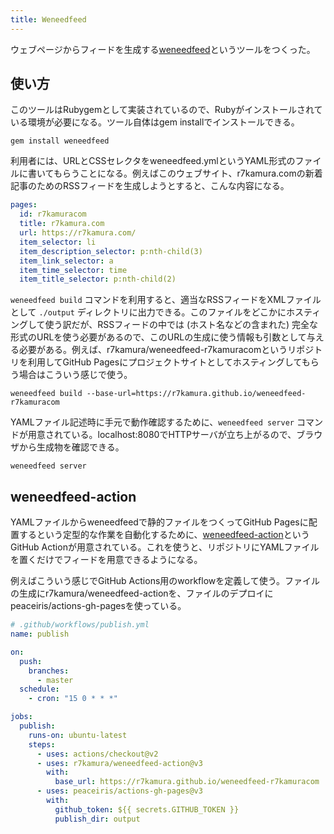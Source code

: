 ```yaml
---
title: Weneedfeed
---
```


ウェブページからフィードを生成する[weneedfeed](https://github.com/r7kamura/weneedfeed)というツールをつくった。

## 使い方

このツールはRubygemとして実装されているので、Rubyがインストールされている環境が必要になる。ツール自体はgem installでインストールできる。

```
gem install weneedfeed
```

利用者には、URLとCSSセレクタをweneedfeed.ymlというYAML形式のファイルに書いてもらうことになる。例えばこのウェブサイト、r7kamura.comの新着記事のためのRSSフィードを生成しようとすると、こんな内容になる。

```yaml
pages:
  id: r7kamuracom
  title: r7kamura.com
  url: https://r7kamura.com/
  item_selector: li
  item_description_selector: p:nth-child(3)
  item_link_selector: a
  item_time_selector: time
  item_title_selector: p:nth-child(2)
```

`weneedfeed build` コマンドを利用すると、適当なRSSフィードをXMLファイルとして `./output` ディレクトリに出力できる。このファイルをどこかにホスティングして使う訳だが、RSSフィードの中では (ホスト名などの含まれた) 完全な形式のURLを使う必要があるので、このURLの生成に使う情報も引数として与える必要がある。例えば、r7kamura/weneedfeed-r7kamuracomというリポジトリを利用してGitHub Pagesにプロジェクトサイトとしてホスティングしてもらう場合はこういう感じで使う。

```
weneedfeed build --base-url=https://r7kamura.github.io/weneedfeed-r7kamuracom
```

YAMLファイル記述時に手元で動作確認するために、`weneedfeed server` コマンドが用意されている。localhost:8080でHTTPサーバが立ち上がるので、ブラウザから生成物を確認できる。

```
weneedfeed server
```

## weneedfeed-action

YAMLファイルからweneedfeedで静的ファイルをつくってGitHub Pagesに配置するという定型的な作業を自動化するために、[weneedfeed-action](https://github.com/r7kamura/weneedfeed-action)というGitHub Actionが用意されている。これを使うと、リポジトリにYAMLファイルを置くだけでフィードを用意できるようになる。

例えばこういう感じでGitHub Actions用のworkflowを定義して使う。ファイルの生成にr7kamura/weneedfeed-actionを、ファイルのデプロイにpeaceiris/actions-gh-pagesを使っている。

```yaml
# .github/workflows/publish.yml
name: publish

on:
  push:
    branches:
      - master
  schedule:
    - cron: "15 0 * * *"

jobs:
  publish:
    runs-on: ubuntu-latest
    steps:
      - uses: actions/checkout@v2
      - uses: r7kamura/weneedfeed-action@v3
        with:
          base_url: https://r7kamura.github.io/weneedfeed-r7kamuracom
      - uses: peaceiris/actions-gh-pages@v3
        with:
          github_token: ${{ secrets.GITHUB_TOKEN }}
          publish_dir: output
```
